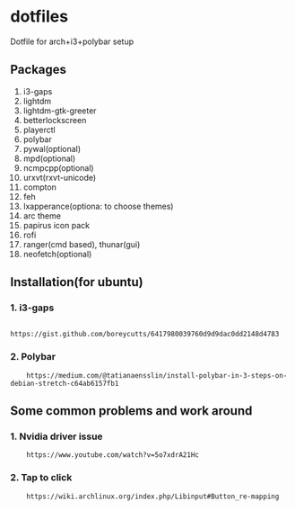 # dotfiles
Dotfile for arch+i3+polybar setup

## Packages
1. i3-gaps
2. lightdm
3. lightdm-gtk-greeter
4. betterlockscreen
5. playerctl
6. polybar
7. pywal(optional)
8. mpd(optional)
9. ncmpcpp(optional)
10. urxvt(rxvt-unicode)
11. compton
12. feh
13. lxapperance(optiona: to choose themes)
14. arc theme
15. papirus icon pack
16. rofi
17. ranger(cmd based), thunar(gui)
18. neofetch(optional)
## Installation(for ubuntu)
### 1. i3-gaps
        https://gist.github.com/boreycutts/6417980039760d9d9dac0dd2148d4783
### 2. Polybar
        https://medium.com/@tatianaensslin/install-polybar-in-3-steps-on-debian-stretch-c64ab6157fb1
## Some common problems and work around
### 1. Nvidia driver issue
        https://www.youtube.com/watch?v=5o7xdrA21Hc
### 2. Tap to click
        https://wiki.archlinux.org/index.php/Libinput#Button_re-mapping
 

